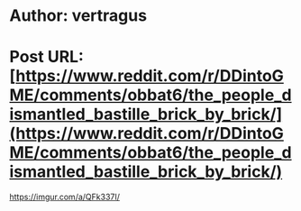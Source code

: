 # Author: vertragus
# Post URL: [https://www.reddit.com/r/DDintoGME/comments/obbat6/the_people_dismantled_bastille_brick_by_brick/](https://www.reddit.com/r/DDintoGME/comments/obbat6/the_people_dismantled_bastille_brick_by_brick/)


https://imgur.com/a/QFk337I/